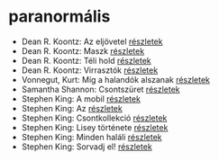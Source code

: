 # paranormális

- Dean R. Koontz: Az eljövetel [részletek](_details/%7Bopf.creator%7D.md#id_1091)
- Dean R. Koontz: Maszk [részletek](_details/%7Bopf.creator%7D.md#id_1101)
- Dean R. Koontz: Téli hold [részletek](_details/%7Bopf.creator%7D.md#id_1075)
- Dean R. Koontz: Virrasztók [részletek](_details/%7Bopf.creator%7D.md#id_1070)
- Vonnegut, Kurt: Míg a halandók alszanak [részletek](_details/%7Bopf.creator%7D.md#id_1617)
- Samantha Shannon: Csontszüret [részletek](_details/%7Bopf.creator%7D.md#id_1005)
- Stephen King: A mobil [részletek](_details/%7Bopf.creator%7D.md#id_548)
- Stephen King: Az [részletek](_details/%7Bopf.creator%7D.md#id_555)
- Stephen King: Csontkollekció [részletek](_details/%7Bopf.creator%7D.md#id_571)
- Stephen King: Lisey története [részletek](_details/%7Bopf.creator%7D.md#id_546)
- Stephen King: Minden haláli [részletek](_details/%7Bopf.creator%7D.md#id_573)
- Stephen King: Sorvadj el! [részletek](_details/%7Bopf.creator%7D.md#id_469)